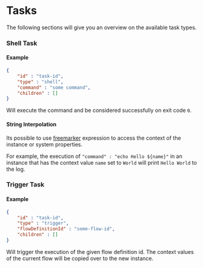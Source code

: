 # Tasks

The following sections will give you an overview on the available task types.

### Shell Task 
#### Example

```json
{
    "id" : "task-id",
    "type" : "shell",
    "command" : "some command",
    "children" : []
}
```

Will execute the command and be considered successfully on exit code `0`.

#### String Interpolation

Its possible to use [freemarker](https://freemarker.apache.org) expression to 
access the context of the instance or system properties.

For example, the execution of `"command" : "echo Hello ${name}"` 
in an instance that has the context value `name` set to `World` 
will print `Hello World` to the log.

### Trigger Task 
#### Example

```json
{
    "id" : "task-id",
    "type" : "trigger",
    "flowDefinitionId" : "some-flow-id",
    "children" : []
}
```

Will trigger the execution of the given flow definition id. The context values of the current flow will be copied over
to the new instance.


